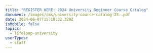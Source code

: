 ```yaml
---
title: "REGISTER HERE: 2024 University Beginner Course Catalog"
document: /images/cms/university-course-catalog-23-.pdf
date: 2024-06-07T15:10:32.328Z
isMobile: false
topics:
  - lifeloop-university
userTypes:
  - staff
---
```

